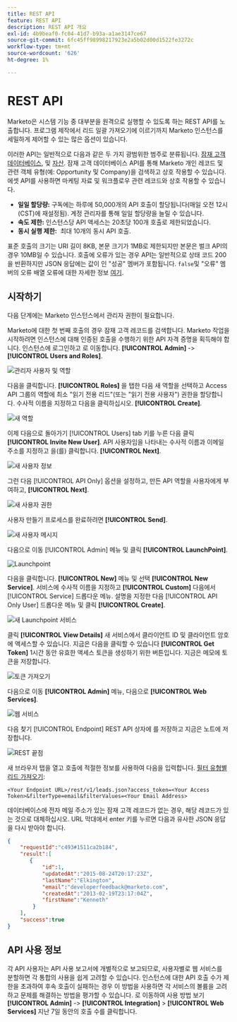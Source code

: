 ```yaml
---
title: REST API
feature: REST API
description: REST API 개요
exl-id: 4b9beaf0-fc04-41d7-b93a-a1ae3147ce67
source-git-commit: 6fc45ff98998217923e2a5b02d00d1522fe3272c
workflow-type: tm+mt
source-wordcount: '626'
ht-degree: 1%

---
```


# REST API

Marketo은 시스템 기능 중 대부분을 원격으로 실행할 수 있도록 하는 REST API를 노출합니다. 프로그램 제작에서 리드 일괄 가져오기에 이르기까지 Marketo 인스턴스를 세밀하게 제어할 수 있는 많은 옵션이 있습니다.

이러한 API는 일반적으로 다음과 같은 두 가지 광범위한 범주로 분류됩니다. [잠재 고객 데이터베이스](https://developer.adobe.com/marketo-apis/api/mapi/), 및 [자산](https://developer.adobe.com/marketo-apis/api/asset/). 잠재 고객 데이터베이스 API를 통해 Marketo 개인 레코드 및 관련 객체 유형(예: Opportunity 및 Company)을 검색하고 상호 작용할 수 있습니다. 에셋 API를 사용하면 마케팅 자료 및 워크플로우 관련 레코드와 상호 작용할 수 있습니다.

- **일일 할당량:** 구독에는 하루에 50,000개의 API 호출이 할당됩니다(매일 오전 12시(CST)에 재설정됨). 계정 관리자를 통해 일일 할당량을 늘릴 수 있습니다.
- **속도 제한:** 인스턴스당 API 액세스는 20초당 100개 호출로 제한되었습니다.
- **동시 실행 제한:**  최대 10개의 동시 API 호출.

표준 호출의 크기는 URI 길이 8KB, 본문 크기가 1MB로 제한되지만 본문은 벌크 API의 경우 10MB일 수 있습니다. 호출에 오류가 있는 경우 API는 일반적으로 상태 코드 200을 반환하지만 JSON 응답에는 값이 인 &quot;성공&quot; 멤버가 포함됩니다. `false`및 &quot;오류&quot; 멤버의 오류 배열 오류에 대한 자세한 정보 [여기](error-codes.md).

## 시작하기

다음 단계에는 Marketo 인스턴스에서 관리자 권한이 필요합니다.

Marketo에 대한 첫 번째 호출의 경우 잠재 고객 레코드를 검색합니다. Marketo 작업을 시작하려면 인스턴스에 대해 인증된 호출을 수행하기 위한 API 자격 증명을 획득해야 합니다. 인스턴스에 로그인하고 로 이동합니다. **[!UICONTROL Admin]** -> **[!UICONTROL Users and Roles]**.

![관리자 사용자 및 역할](assets/admin-users-and-roles.png)

다음을 클릭합니다. **[!UICONTROL Roles]** 을 탭한 다음 새 역할을 선택하고 Access API 그룹의 역할에 최소 &quot;읽기 전용 리드&quot;(또는 &quot;읽기 전용 사용자&quot;) 권한을 할당합니다. 수사적 이름을 지정하고 다음을 클릭하십시오. **[!UICONTROL Create]**.

![새 역할](assets/new-role.png)

이제 다음으로 돌아가기 [!UICONTROL Users] tab 키를 누른 다음 클릭 **[!UICONTROL Invite New User]**. API 사용자임을 나타내는 수사적 이름과 이메일 주소를 지정하고 을(를) 클릭합니다. **[!UICONTROL Next]**.

![새 사용자 정보](assets/new-user-info.png)

그런 다음 [!UICONTROL API Only] 옵션을 설정하고, 만든 API 역할을 사용자에게 부여하고, **[!UICONTROL Next]**.

![새 사용자 권한](assets/new-user-permissions.png)

사용자 만들기 프로세스를 완료하려면 **[!UICONTROL Send]**.

![새 사용자 메시지](assets/new-user-message.png)

다음으로 이동 [!UICONTROL Admin] 메뉴 및 클릭 **[!UICONTROL LaunchPoint]**.

![Launchpoint](assets/admin-launchpoint.png)

다음을 클릭합니다. **[!UICONTROL New]** 메뉴 및 선택 **[!UICONTROL New Service]**. 서비스에 수사적 이름을 지정하고 **[!UICONTROL Custom]** 다음에서 [!UICONTROL Service] 드롭다운 메뉴. 설명을 지정한 다음 [!UICONTROL API Only User] 드롭다운 메뉴 및 클릭 **[!UICONTROL Create]**.

![새 Launchpoint 서비스](assets/admin-launchpoint-new-service.png)

클릭 **[!UICONTROL View Details]** 새 서비스에서 클라이언트 ID 및 클라이언트 암호에 액세스할 수 있습니다. 지금은 다음을 클릭할 수 있습니다 **[!UICONTROL Get Token]** 1시간 동안 유효한 액세스 토큰을 생성하기 위한 버튼입니다. 지금은 메모에 토큰을 저장합니다.

![토큰 가져오기](assets/get-token.png)

다음으로 이동 **[!UICONTROL Admin]** 메뉴, 다음으로 **[!UICONTROL Web Services]**.

![웹 서비스](assets/admin-web-services.png)

다음 찾기 [!UICONTROL Endpoint] REST API 상자에 를 저장하고 지금은 노트에 저장합니다.

![REST 끝점](assets/admin-web-services-rest-endpoint-1.png)

새 브라우저 탭을 열고 호출에 적절한 정보를 사용하여 다음을 입력합니다. [필터 유형별 리드 가져오기](https://developer.adobe.com/marketo-apis/api/mapi/#tag/Leads/operation/getLeadsByFilterUsingGET):

```
<Your Endpoint URL>/rest/v1/leads.json?access_token=<Your Access Token>&filterType=email&filterValues=<Your Email Address>
```

데이터베이스에 전자 메일 주소가 있는 잠재 고객 레코드가 없는 경우, 해당 레코드가 있는 것으로 대체하십시오. URL 막대에서 enter 키를 누르면 다음과 유사한 JSON 응답을 다시 받아야 합니다.

```json
{
    "requestId":"c493#1511ca2b184",
    "result":[
       {
           "id":1,
           "updatedAt":"2015-08-24T20:17:23Z",
           "lastName":"Elkington",
           "email":"developerfeedback@marketo.com",
           "createdAt":"2013-02-19T23:17:04Z",
           "firstName":"Kenneth"
        }
    ],
    "success":true
}
```

## API 사용 정보

각 API 사용자는 API 사용 보고서에 개별적으로 보고되므로, 사용자별로 웹 서비스를 분할하면 각 통합의 사용을 쉽게 고려할 수 있습니다. 인스턴스에 대한 API 호출 수가 제한을 초과하여 후속 호출이 실패하는 경우 이 방법을 사용하면 각 서비스의 볼륨을 고려하고 문제를 해결하는 방법을 평가할 수 있습니다. 로 이동하여 사용 방법 보기 **[!UICONTROL Admin]** -> **[!UICONTROL Integration]** > **[!UICONTROL Web Services]** 지난 7일 동안의 호출 수를 클릭합니다.
